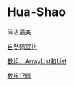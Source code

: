 # Hua-Shao
简洁最美

[自然码双拼](./_post/双拼(自然码).md)

[数组，ArrayList和List](./_post/数组，ArrayList和List.md)

[数组17题](./_post/数组17题.md)

